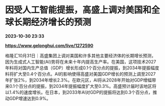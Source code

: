 # 因受人工智能提振，高盛上调对美国和全球长期经济增长的预测

**2023-10-30 23:33**

**https://www.gelonghui.com/live/1272590**

格隆汇10月31日｜高盛集团上调对美国和许多其他主要经济体的长期增长预测，因为生成式人工智能(AI)势将在未来十年内提高生产率。在美国，这项技术2027年料将对国内生产总值（GDP）增长形成0.1个百分点的提振，到2034年提振幅度料将扩大至0.4个百分点。AI的影响使得高盛对美国GDP增长的预测上调至2027年扩张2%，到2034年增长2.3%。在欧元区，AI将从2028年开始对GDP增幅带来0.1个百分点的提振，到2034年提振幅度扩大至0.3%。高盛预计届时该地区将以1.4%的速度增长。在日本，到2033年AI对GDP的提振将达到0.3个百分点，推动GDP增速达到0.9%。